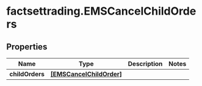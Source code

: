 # factsettrading.EMSCancelChildOrders

## Properties

Name | Type | Description | Notes
------------ | ------------- | ------------- | -------------
**childOrders** | [**[EMSCancelChildOrder]**](EMSCancelChildOrder.md) |  | 


